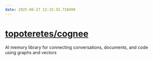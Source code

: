 ```yaml
---
date: 2025-06-27 12:15:33.728499
---
```


# [topoteretes/cognee](https://github.com/topoteretes/cognee)

AI memory library for connecting conversations, documents, and code using graphs and vectors